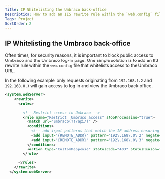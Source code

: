 ```yaml
---
Title: IP Whitelisting the Umbraco back-office
Description: How to add an IIS rewrite rule within the `web.config` file that whitelists access to the Umbraco URL.
Tags: Project
SortOrder: 2
---
```


<article class="content">

# IP Whitelisting the Umbraco back-office

Often times, for security reasons, it is important to block public access to Umbraco and the Umbraco log-in page. 
One simple solution is to add an IIS rewrite rule within the `web.config` file that whitelists access to the Umbraco URL. 

In the following example, only requests originating from `192.168.0.2` and `192.168.0.3` will gain access to log in and view the
Umbraco back-office. 
<br/>
``` xml
<system.webServer>
    <rewrite>
      <rules>

        <!-- Restrict access to Umbraco -->
        <rule name="Restrict  Umbraco access" stopProcessing="true">
          <match url="umbraco(?!/api/)" />
          <conditions>
            <!-- add input patterns that match the IP address ensuring to escape the '.' character -->
            <add input="{REMOTE_ADDR}" pattern="192\.168\.0\.2" negate="true"/>
            <add input="{REMOTE_ADDR}" pattern="192\.168\.0\.3" negate="true"/>
          </conditions>
          <action type="CustomResponse" statusCode="403" statusReason="Forbidden" statusDescription="Site is not accessible" />
        </rule>

      </rules>
    </rewrite>
  </system.webServer>

```
</article>